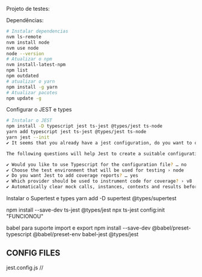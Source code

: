 Projeto de  testes:

Dependências:

```bash
# Instalar dependencias
nvm ls-remote
nvm install node
nvm use node
node --version
# Atualizar o npm
nvm install-latest-npm
npm list
npm outdated
# atualizar o yarn
npm install -g yarn
# Atualizar pacotes
npm update -g
```

Configurar o JEST e types

```bash
# Instalar o JEST
npm install -D typescript jest ts-jest @types/jest ts-node
yarn add typescript jest ts-jest @types/jest ts-node
yarn jest --init
✔ It seems that you already have a jest configuration, do you want to override it? … yes

The following questions will help Jest to create a suitable configuration for your project

✔ Would you like to use Typescript for the configuration file? … no
✔ Choose the test environment that will be used for testing › node
✔ Do you want Jest to add coverage reports? … yes
✔ Which provider should be used to instrument code for coverage? › v8
✔ Automatically clear mock calls, instances, contexts and results before every test? … yes
```

Instalar o Supertest e types
yarn add -D supertest @types/supertest


npm install --save-dev ts-jest @types/jest
npx ts-jest config:init
"FUNCIONOU"


babel para suporte import e export
npm install --save-dev @babel/preset-typescript @babel/preset-env babel-jest @types/jest


## CONFIG FILES

jest.config.js // 